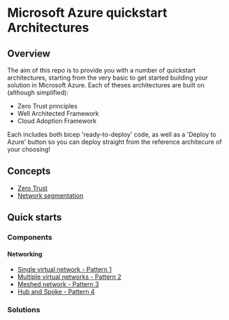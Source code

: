 # Microsoft Azure quickstart Architectures
## Overview
The aim of this repo is to provide you with a number of quickstart architectures, starting from the very basic to get started building your solution in Microsoft Azure. Each of theses architectures are built on (although simplified): 

- Zero Trust principles
- Well Architected Framework
- Cloud Adoption Framework

Each includes both bicep 'ready-to-deploy' code, as well as a 'Deploy to Azure' button so you can deploy straight from the reference architecure of your choosing!

## Concepts
* [Zero Trust](/concepts/zerotrust.md)
* [Network segmentation](/concepts/networksegmentation.md)

## Quick starts
### Components
#### Networking
* [Single virtual network - Pattern 1](/concepts/networksegmentation.md)
* [Multiple virtual networks - Pattern 2](/concepts/networksegmentation.md)
* [Meshed network - Pattern 3](/concepts/networksegmentation.md)
* [Hub and Spoke - Pattern 4](/concepts/networksegmentation.md)

### Solutions